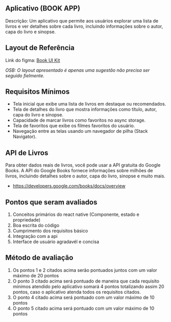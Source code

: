 
## Aplicativo (BOOK APP)

Descrição: Um aplicativo que permite aos usuários explorar uma lista de livros e ver detalhes sobre cada livro, incluindo informações sobre o autor, capa do livro e sinopse.

## Layout de Referência

Link do figma: [Book UI Kit](https://www.figma.com/file/wRuIfhaLKNLv6QglrJWJos/Booby-The-book-app-(Community)?type=design&node-id=0-1&mode=design&t=slAGaCjvN5wct6AP-0)

*OSB: O layout apresentado é apenas uma sugestão não precisa ser seguido fielmente.*

## Requisitos Mínimos

- Tela inicial que exibe uma lista de livros em destaque ou recomendados.
- Tela de detalhes do livro que mostra informações como título, autor, capa do livro e sinopse.
- Capacidade de marcar livros como favoritos no async storage.
- Tela de favoritos que exibe os filmes favoritos do usuário.
- Navegação entre as telas usando um navegador de pilha (Stack Navigator).

## API de Livros

Para obter dados reais de livros, você pode usar a API gratuita do Google Books. A API do Google Books fornece informações sobre milhões de livros, incluindo detalhes sobre o autor, capa do livro, sinopse e muito mais.

- https://developers.google.com/books/docs/overview


## Pontos que seram avaliados

1. Conceitos primários do react native (Componente, estado e propriedade)
2. Boa escrita do código
3. Cumprimento dos requisitos básico
4. Integração com a api
5. Interface de usuário agradavél e concisa

## Método de avaliação

1. Os pontos 1 e 2 citados acima serão pontuados juntos com um valor máximo de 20 pontos
2. O ponto 3 citado acima será pontuado de maneira que cada requisito mínimos atendido pelo aplicativo somará 4 pontos totalizando assim 20 pontos, caso o aplicativo atenda todos os requisitos citados.
3. O ponto 4 citado acima será pontuado com um valor máximo de 10 pontos
4. O ponto 5 citado acima será pontuado com um valor máximo de 10 pontos
